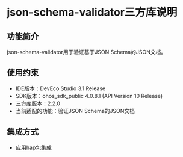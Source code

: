 # json-schema-validator三方库说明
## 功能简介
json-schema-validator用于验证基于JSON Schema的JSON文档。
## 使用约束
- IDE版本：DevEco Studio 3.1 Release
- SDK版本：ohos_sdk_public 4.0.8.1 (API Version 10 Release)
- 三方库版本：2.2.0
- 当前适配的功能：验证JSON Schema的JSON文档

## 集成方式
+ [应用hap包集成](docs/hap_integrate.md)
